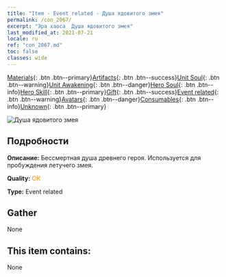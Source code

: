 ```yaml
---
title: "Item - Event related - Душа ядовитого змея"
permalink: /con_2067/
excerpt: "Эра хаоса  Душа ядовитого змея"
last_modified_at: 2021-07-21
locale: ru
ref: "con_2067.md"
toc: false
classes: wide
---
```

 [Materials](/ItemsRU/){: .btn .btn--primary}[Artifacts](/ItemsRU/Artifacts/){: .btn .btn--success}[Unit Soul](/ItemsRU/UnitSoul/){: .btn .btn--warning}[Unit Awakening](/ItemsRU/UnitAwakening/){: .btn .btn--danger}[Hero Soul](/ItemsRU/HeroSoul/){: .btn .btn--info}[Hero Skill](/ItemsRU/HeroSkill/){: .btn .btn--primary}[Gift](/ItemsRU/Gift/){: .btn .btn--success}[Event related](/ItemsRU/Events/){: .btn .btn--warning}[Avatars](/ItemsRU/Avatars/){: .btn .btn--danger}[Consumables](/ItemsRU/Consumables/){: .btn .btn--info}[Unknown](/ItemsRU/Unknown/){: .btn .btn--primary}

 ![Душа ядовитого змея](/images/t/juexing_803.png)

## Подробности
 **Описание:** Бессмертная душа древнего героя. Используется для пробуждения летучего змея.

 **Quality:** <span style="color: #FF8C00">OK</span>

 **Type:** Event related

## Gather

  None

## This item contains:

  None

